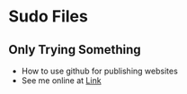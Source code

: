 # Sudo Files

## Only Trying Something

- How to use github for publishing websites
- See me online at [Link](https://sudo-json.github.io/Trying/)
